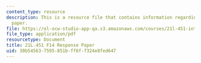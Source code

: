 ```yaml
---
content_type: resource
description: This is a resource file that contains information regarding response
  paper.
file: https://ol-ocw-studio-app-qa.s3.amazonaws.com/courses/21l-451-introduction-to-literary-theory-fall-2014/30b545637595851bff6ff324e8fed647_MIT21L_451F14_Response_Pap.pdf
file_type: application/pdf
resourcetype: Document
title: 21L.451 F14 Response Paper
uid: 30b54563-7595-851b-ff6f-f324e8fed647
---
```

